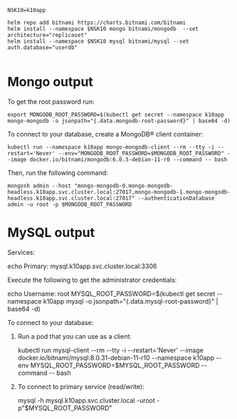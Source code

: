 ```
NSK10=k10app

helm repo add bitnami https://charts.bitnami.com/bitnami
helm install --namespace $NSK10 mongo bitnami/mongodb  --set architecture="replicaset"
helm install --namespace $NSK10 mysql bitnami/mysql --set auth.database="userdb"


```





# Mongo output
To get the root password run:

    export MONGODB_ROOT_PASSWORD=$(kubectl get secret --namespace k10app mongo-mongodb -o jsonpath="{.data.mongodb-root-password}" | base64 -d)

To connect to your database, create a MongoDB&reg; client container:

    kubectl run --namespace k10app mongo-mongodb-client --rm --tty -i --restart='Never' --env="MONGODB_ROOT_PASSWORD=$MONGODB_ROOT_PASSWORD" --image docker.io/bitnami/mongodb:6.0.3-debian-11-r0 --command -- bash

Then, run the following command:

    mongosh admin --host "mongo-mongodb-0.mongo-mongodb-headless.k10app.svc.cluster.local:27017,mongo-mongodb-1.mongo-mongodb-headless.k10app.svc.cluster.local:27017" --authenticationDatabase admin -u root -p $MONGODB_ROOT_PASSWORD

# MySQL output

Services:

  echo Primary: mysql.k10app.svc.cluster.local:3306

Execute the following to get the administrator credentials:

  echo Username: root
  MYSQL_ROOT_PASSWORD=$(kubectl get secret --namespace k10app mysql -o jsonpath="{.data.mysql-root-password}" | base64 -d)

To connect to your database:

  1. Run a pod that you can use as a client:

      kubectl run mysql-client --rm --tty -i --restart='Never' --image  docker.io/bitnami/mysql:8.0.31-debian-11-r10 --namespace k10app --env MYSQL_ROOT_PASSWORD=$MYSQL_ROOT_PASSWORD --command -- bash

  2. To connect to primary service (read/write):

      mysql -h mysql.k10app.svc.cluster.local -uroot -p"$MYSQL_ROOT_PASSWORD"